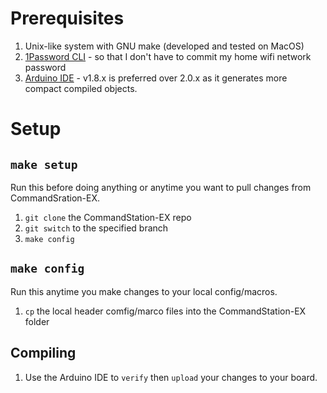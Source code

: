 # Prerequisites

1. Unix-like system with GNU make (developed and tested on MacOS)
1. [1Password CLI](https://developer.1password.com/docs/cli/get-started#install) - so that I don't have to commit my home wifi network password
1. [Arduino IDE](https://www.arduino.cc/en/software) - v1.8.x is preferred over 2.0.x as it generates more compact compiled objects.

# Setup

## `make setup`

Run this before doing anything or anytime you want to pull changes from CommandSration-EX. 

1. `git clone` the CommandStation-EX repo
1. `git switch` to the specified branch
1. `make config`

## `make config`

Run this anytime you make changes to your local config/macros.

1. `cp` the local header comfig/marco files into the CommandStation-EX folder

## Compiling

1. Use the Arduino IDE to `verify` then `upload` your changes to your board. 
